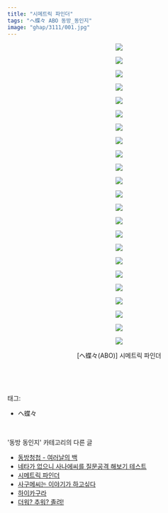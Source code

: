 ```yaml
---
title: "시메트릭 파인더"
tags: "ヘ蝶々 ABO 동방_동인지"
image: "ghap/3111/001.jpg"
---
```

<div class="article">
<p style="text-align: center; clear: none; float: none;"><img src="{{ site.nasurl }}/ghap/3111/001.jpg"/></p>
<p style="text-align: center; clear: none; float: none;"><img src="{{ site.nasurl }}/ghap/3111/002.jpg"/></p>
<p style="text-align: center; clear: none; float: none;"><img src="{{ site.nasurl }}/ghap/3111/003.jpg"/></p>
<p style="text-align: center; clear: none; float: none;"><img src="{{ site.nasurl }}/ghap/3111/004.jpg"/></p>
<p style="text-align: center; clear: none; float: none;"><img src="{{ site.nasurl }}/ghap/3111/005.jpg"/></p>
<p style="text-align: center; clear: none; float: none;"><img src="{{ site.nasurl }}/ghap/3111/006.jpg"/></p>
<p style="text-align: center; clear: none; float: none;"><img src="{{ site.nasurl }}/ghap/3111/007.jpg"/></p>
<p style="text-align: center; clear: none; float: none;"><img src="{{ site.nasurl }}/ghap/3111/008.jpg"/></p>
<p style="text-align: center; clear: none; float: none;"><img src="{{ site.nasurl }}/ghap/3111/009.jpg"/></p>
<p style="text-align: center; clear: none; float: none;"><img src="{{ site.nasurl }}/ghap/3111/010.jpg"/></p>
<p style="text-align: center; clear: none; float: none;"><img src="{{ site.nasurl }}/ghap/3111/011.jpg"/></p>
<p style="text-align: center; clear: none; float: none;"><img src="{{ site.nasurl }}/ghap/3111/012.jpg"/></p>
<p style="text-align: center; clear: none; float: none;"><img src="{{ site.nasurl }}/ghap/3111/013.jpg"/></p>
<p style="text-align: center; clear: none; float: none;"><img src="{{ site.nasurl }}/ghap/3111/014.jpg"/></p>
<p style="text-align: center; clear: none; float: none;"><img src="{{ site.nasurl }}/ghap/3111/015.jpg"/></p>
<p style="text-align: center; clear: none; float: none;"><img src="{{ site.nasurl }}/ghap/3111/016.jpg"/></p>
<p style="text-align: center; clear: none; float: none;"><img src="{{ site.nasurl }}/ghap/3111/017.jpg"/></p>
<p style="text-align: center; clear: none; float: none;"><img src="{{ site.nasurl }}/ghap/3111/018.jpg"/></p>
<p style="text-align: center; clear: none; float: none;"><img src="{{ site.nasurl }}/ghap/3111/019.jpg"/></p>
<p style="text-align: center; clear: none; float: none;"><img src="{{ site.nasurl }}/ghap/3111/020.jpg"/></p>
<p style="text-align: center; clear: none; float: none;"><img src="{{ site.nasurl }}/ghap/3111/021.jpg"/></p>
<p style="text-align: center; clear: none; float: none;"><img src="{{ site.nasurl }}/ghap/3111/022.jpg"/></p>
<p style="text-align: center; clear: none; float: none;"><img src="{{ site.nasurl }}/ghap/3111/023.jpg"/></p>
<p style="text-align: center; clear: none; float: none;">[ヘ蝶々(ABO)] 시메트릭 파인더</p>
<p><br/></p>
</div><br/>
<div class="tagTrail">
<p>태그: </p>
<ul>
<li>ヘ蝶々</li>
</ul>
</div><br/>
<div class="another">
<p>'동방 동인지' 카테고리의 다른 글</p>
<ul>
<li><a href="/2017-01-12-ghap_3114">동방청첩 - 여러날의 백</a></li>
<li><a href="/2017-01-12-ghap_3113">네타가 없으니 사나에씨를 질문공격 해보기 테스트</a></li>
<li><a href="/2017-01-12-ghap_3111">시메트릭 파인더</a></li>
<li><a href="/2017-01-12-ghap_3109">사구메씨는 이야기가 하고싶다</a></li>
<li><a href="/2017-01-12-ghap_3108">하이카구라</a></li>
<li><a href="/2017-01-11-ghap_3107">더워? 추워? 졸려!</a></li>
</ul>
</div><br/>
<div class="cb_module cb_fluid">
<div class="cb_wrt cb_profile">
</div><!-- commentList close -->
</div><br/>
